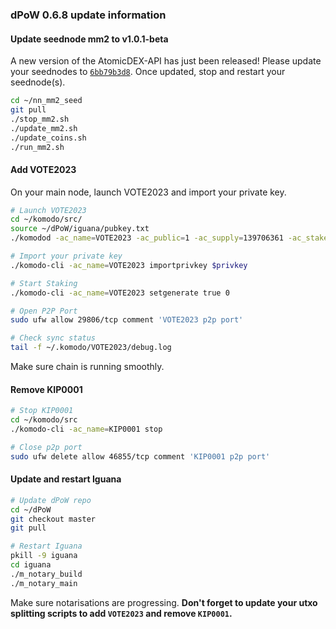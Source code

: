 ### dPoW 0.6.8 update information


#### Update seednode mm2 to v1.0.1-beta

A new version of the AtomicDEX-API has just been released! Please update your seednodes to [`6bb79b3d8`](https://github.com/KomodoPlatform/atomicDEX-API/releases/tag/v1.0.1-beta).
Once updated, stop and restart your seednode(s).

```bash
cd ~/nn_mm2_seed
git pull
./stop_mm2.sh
./update_mm2.sh
./update_coins.sh
./run_mm2.sh
```

#### Add VOTE2023

On your main node, launch VOTE2023 and import your private key.

```bash
# Launch VOTE2023
cd ~/komodo/src/
source ~/dPoW/iguana/pubkey.txt
./komodod -ac_name=VOTE2023 -ac_public=1 -ac_supply=139706361 -ac_staked=10 -addnode=178.159.2.6 -addnode=185.220.204.44 -pubkey=$pubkey &

# Import your private key
./komodo-cli -ac_name=VOTE2023 importprivkey $privkey

# Start Staking
./komodo-cli -ac_name=VOTE2023 setgenerate true 0

# Open P2P Port
sudo ufw allow 29806/tcp comment 'VOTE2023 p2p port'

# Check sync status
tail -f ~/.komodo/VOTE2023/debug.log
```

Make sure chain is running smoothly. 

#### Remove KIP0001

```bash
# Stop KIP0001
cd ~/komodo/src
./komodo-cli -ac_name=KIP0001 stop

# Close p2p port
sudo ufw delete allow 46855/tcp comment 'KIP0001 p2p port'
```

#### Update and restart Iguana

```bash
# Update dPoW repo
cd ~/dPoW
git checkout master
git pull

# Restart Iguana
pkill -9 iguana
cd iguana
./m_notary_build
./m_notary_main
```

Make sure notarisations are progressing. **Don't forget to update your utxo splitting scripts to add `VOTE2023` and remove `KIP0001`.**